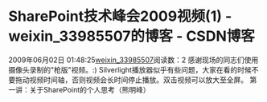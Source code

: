 # SharePoint技术峰会2009视频(1) - weixin_33985507的博客 - CSDN博客
2009年06月02日 01:48:25[weixin_33985507](https://me.csdn.net/weixin_33985507)阅读数：2
感谢现场的同志们使用摄像头录制的"枪版"视频。:) Silverlight播放器似乎有些问题，大家在看的时候不要拖动视频时间轴，否则视频会长时间停止播放。双击视频可以放大至全屏。 
第一讲：关于SharePoint的个人思考（熊明峰） 
